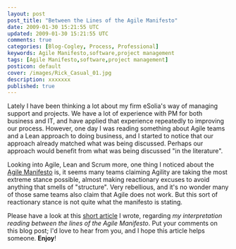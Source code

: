 ```yaml
---           
layout: post
post_title: "Between the Lines of the Agile Manifesto"
date: 2009-01-30 15:21:55 UTC
updated: 2009-01-30 15:21:55 UTC
comments: true
categories: [Blog-Cogley, Process, Professional]
keywords: Agile Manifesto,software,project management
tags: [Agile Manifesto,software,project management]
posticon: default
cover: /images/Rick_Casual_01.jpg
description: xxxxxxx
published: true
---
```

 

Lately I have been thinking a lot about my firm eSolia's way of managing support and projects. We have a lot of experience with PM for both business and IT, and have applied that experience repeatedly to improving our process. However, one day I was reading something about Agile teams and a Lean approach to doing business, and I started to notice that our approach already matched what was being discussed. Perhaps our approach would benefit from what was being discussed "in the literature". 


Looking into Agile, Lean and Scrum more, one thing I noticed about the [Agile Manifesto](http://agilemanifesto.org/) is, it seems many teams claiming Agility are taking the most extreme stance possible, almost making reactionary excuses to avoid anything that smells of "structure". Very rebellious, and it's no wonder many of those same teams also claim that Agile does not work. But this sort of reactionary stance is not quite what the manifesto is stating. 


Please have a look at this [short article](/resources/rick-cogley-between-the-lines-of-the-agile-manifesto/) I wrote, regarding _my interpretation reading between the lines of the Agile Manifesto_. Put your comments on this blog post; I'd love to hear from you, and I hope this article helps someone. **Enjoy**!




